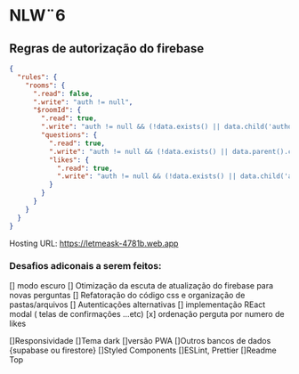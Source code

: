 # NLW¨6




## Regras de autorização do firebase 

```json
{
  "rules": {
    "rooms": {
      ".read": false,
      ".write": "auth != null",
      "$roomId": {
        ".read": true,
        ".write": "auth != null && (!data.exists() || data.child('authorId').val() == auth.uid)",
        "questions": {
          ".read": true,
          ".write": "auth != null && (!data.exists() || data.parent().child('authorId').val() == auth.uid)",
          "likes": {
            ".read": true,
            ".write": "auth != null && (!data.exists() || data.child('authorId').val() == auth.uid)",  
          }
        }
      }
    }
  }
}
```

Hosting URL: https://letmeask-4781b.web.app

### Desafios adiconais a serem feitos:
 [] modo escuro
 [] Otimização da escuta de atualização do firebase para novas perguntas
 [] Refatoração do código css e organização de pastas/arquivos
 [] Autenticações alternativas
 [] implementação REact modal ( telas de confirmações ...etc)
 [x] ordenação perguta por numero de likes
 
 
 
 []Responsividade
 []Tema dark
 []versão PWA
 []Outros bancos de dados {supabase ou firestore}
 []Styled Components
 []ESLint, Prettier
 []Readme Top